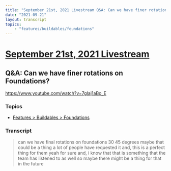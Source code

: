 ```yaml
---
title: "September 21st, 2021 Livestream Q&A: Can we have finer rotations on Foundations?"
date: "2021-09-21"
layout: transcript
topics:
    - "features/buildables/foundations"
---
```

# [September 21st, 2021 Livestream](../2021-09-21.md)
## Q&A: Can we have finer rotations on Foundations?
https://www.youtube.com/watch?v=7gIaj1aBo_E

### Topics
* [Features > Buildables > Foundations](../topics/features/buildables/foundations.md)

### Transcript

> can we have final rotations on foundations 30 45 degrees maybe that could be a thing a lot of people have requested it and, this is a perfect thing for them yeah for sure and, i know that that is something that the team has listened to as well so maybe there might be a thing for that in the future
